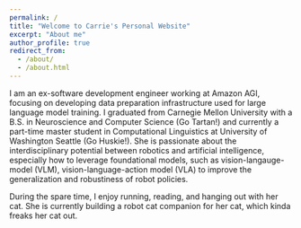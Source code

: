 ```yaml
---
permalink: /
title: "Welcome to Carrie's Personal Website"
excerpt: "About me"
author_profile: true
redirect_from: 
  - /about/
  - /about.html
---
```


I am an ex-software development engineer working at Amazon AGI, focusing on developing data preparation infrastructure used for large language model training. I graduated from Carnegie Mellon University with a B.S. in Neuroscience and Computer Science (Go Tartan!) and currently a part-time master student in Computational Linguistics at University of Washington Seattle (Go Huskie!). She is passionate about the interdisciplinary potential between robotics and artificial intelligence, especially how to leverage foundational models, such as vision-langauge-model (VLM), vision-language-action model (VLA) to improve the generalization and robustiness of robot policies. 

During the spare time, I enjoy running, reading, and hanging out with her cat. She is currently building a robot cat companion for her cat, which kinda freaks her cat out.
